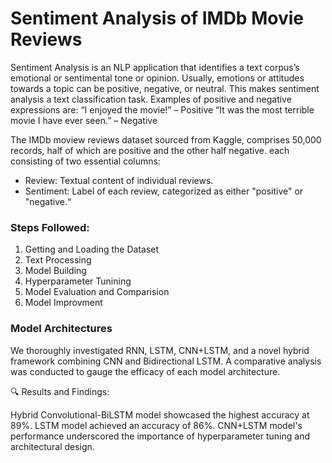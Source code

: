 # Sentiment Analysis of IMDb Movie Reviews  

Sentiment Analysis is an NLP application that identifies a text corpus’s emotional or sentimental tone or opinion. Usually, emotions or attitudes towards a topic can be positive, negative, or neutral. This makes sentiment analysis a text classification task. Examples of positive and negative expressions are:
“I enjoyed the movie!” – Positive
“It was the most terrible movie I have ever seen.” – Negative

The IMDb moview reviews dataset sourced from Kaggle, comprises 50,000 records, half of which are positive and the other half negative. each consisting of two essential columns:  
- Review: Textual content of individual reviews.
- Sentiment: Label of each review, categorized as either "positive" or "negative.“

### Steps Followed: 

1. Getting and Loading the Dataset
2. Text Processing
3. Model Building
4. Hyperparameter Tunining
5. Model Evaluation and Comparision
6. Model Improvment


### Model Architectures
We thoroughly investigated RNN, LSTM, CNN+LSTM, and a novel hybrid framework combining CNN and Bidirectional LSTM. A comparative analysis was conducted to gauge the efficacy of each model architecture.

🔍 Results and Findings:

Hybrid Convolutional-BiLSTM model showcased the highest accuracy at 89%.
LSTM model achieved an accuracy of 86%.
CNN+LSTM model's performance underscored the importance of hyperparameter tuning and architectural design.
